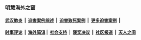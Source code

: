 
### 明慧海外之窗

####  [武汉肺炎](indexes/365.md?t=03111800) &nbsp;|&nbsp;  [迫害案例综述](indexes/328.md?t=03111800) &nbsp;|&nbsp; [迫害致死案例](indexes/277.md?t=03111800)  &nbsp;|&nbsp; [更多迫害案例](indexes/81.md?t=03111800)  &nbsp;|&nbsp; 
####  [时事评论](indexes/19.md?t=03111800) &nbsp;|&nbsp; [海外简讯](indexes/245.md?t=03111800)&nbsp;|&nbsp;  [社会支持](indexes/140.md?t=03111800) &nbsp;|&nbsp; [褒奖决议](indexes/282.md?t=03111800) &nbsp;|&nbsp; [社区报道](indexes/91.md?t=03111800)  &nbsp;|&nbsp; [天人之间](indexes/78.md?t=03111800) 


